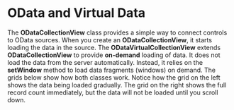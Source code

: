 OData and Virtual Data
======================

The **ODataCollectionView** class provides a simple way to connect controls to OData sources. When you create an **ODataCollectionView**, it starts loading the data in the source. The **ODataVirtualCollectionView** extends **ODataCollectionView** to provide **on-demand** loading of data. It does not load the data from the server automatically. Instead, it relies on the **setWindow** method to load data fragments (windows) on demand. The grids below show how both classes work. Notice how the grid on the left shows the data being loaded gradually. The grid on the right shows the full record count immediately, but the data will not be loaded until you scroll down.